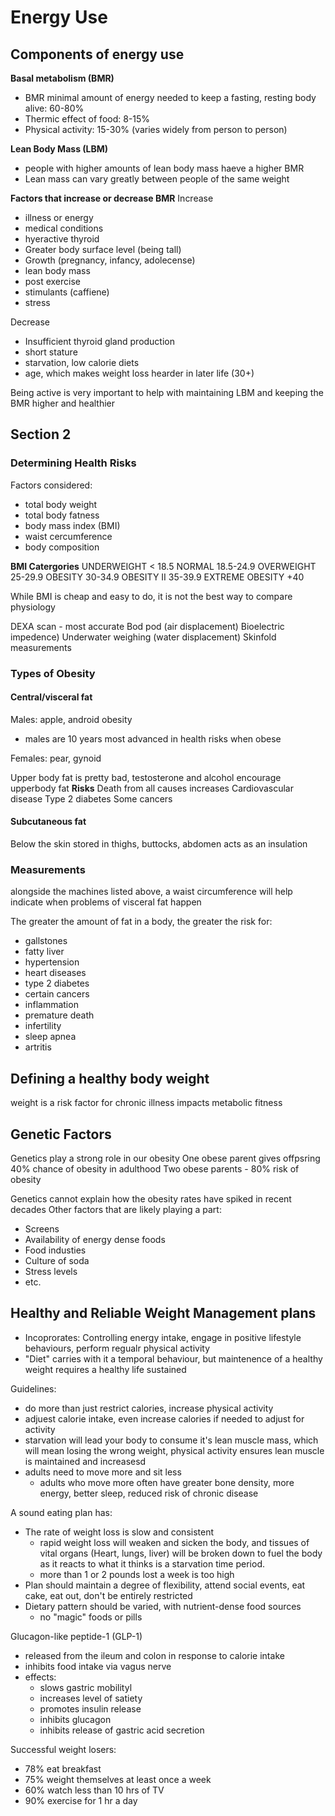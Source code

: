 # Energy Use

## Components of energy use

**Basal metabolism (BMR)**
- BMR minimal amount of energy needed to keep a fasting, resting body alive: 60-80%
- Thermic effect of food: 8-15%
- Physical activity: 15-30% (varies widely from person to person)

**Lean Body Mass (LBM)**
- people with higher amounts of lean body mass haeve a higher BMR
- Lean mass can vary greatly between people of the same weight

**Factors that increase or decrease BMR**
Increase
- illness or energy
- medical conditions
- hyeractive thyroid
- Greater body surface level (being tall)
- Growth (pregnancy, infancy, adolecense)
- lean body mass
- post exercise
- stimulants (caffiene)
- stress

Decrease
- Insufficient thyroid gland production
- short stature
- starvation, low calorie diets
- age, which makes weight loss hearder in later life (30+)

Being active is very important to help with maintaining LBM and keeping the BMR higher and healthier

## Section 2

### Determining Health Risks

Factors considered:
- total body weight
- total body fatness
- body mass index (BMI)
- waist cercumference
- body composition

**BMI Catergories**
UNDERWEIGHT < 18.5
NORMAL 18.5-24.9
OVERWEIGHT 25-29.9
OBESITY 30-34.9
OBESITY II 35-39.9
EXTREME OBESITY +40

While BMI is cheap and easy to do, it is not the best way to compare physiology

DEXA scan - most accurate
Bod pod (air displacement)
Bioelectric impedence)
Underwater weighing (water displacement)
Skinfold measurements

### Types of Obesity

#### Central/visceral fat
Males: apple, android obesity
- males are 10 years most advanced in health risks when obese

Females: pear, gynoid

Upper body fat is pretty bad, testosterone and alcohol encourage upperbody fat
**Risks**
Death from all causes increases
Cardiovascular disease
Type 2 diabetes
Some cancers

#### Subcutaneous fat
Below the skin
stored in thighs, buttocks, abdomen
acts as an insulation

### Measurements
alongside the machines listed above, a waist circumference will help indicate when problems of visceral fat happen

The greater the amount of fat in a body, the greater the risk for:
- gallstones
- fatty liver
- hypertension
- heart diseases
- type 2 diabetes
- certain cancers
- inflammation
- premature death
- infertility
- sleep apnea
- artritis

## Defining a healthy body weight

weight is a risk factor for chronic illness
impacts metabolic fitness


## Genetic Factors
Genetics play a strong role in our obesity
One obese parent gives offpsring 40% chance of obesity in adulthood
Two obese parents - 80% risk of obesity

Genetics cannot explain how the obesity rates have spiked in recent decades
Other factors that are likely playing a part:
- Screens
- Availability of energy dense foods
- Food industies
- Culture of soda
- Stress levels
- etc.

## Healthy and Reliable Weight Management plans
- Incoprorates: Controlling energy intake, engage in positive lifestyle behaviours, perform regualr physical activity
- "Diet" carries with it a temporal behaviour, but maintenence of a healthy weight requires a healthy life sustained

Guidelines:
- do more than just restrict calories, increase physical activity
- adjuest calorie intake, even increase calories if needed to adjust for activity
- starvation will lead your body to consume it's lean muscle mass, which will mean losing the wrong weight, physical activity ensures lean muscle is maintained and increasesd
- adults need to move more and sit less
  - adults who move more often have greater bone density, more energy, better sleep, reduced risk of chronic disease

A sound eating plan has:
- The rate of weight loss is slow and consistent
  - rapid weight loss will weaken and sicken the body, and tissues of vital organs (Heart, lungs, liver) will be broken down to fuel the body as it reacts to what it thinks is a starvation time period.
  - more than 1 or 2 pounds lost a week is too high
- Plan should maintain a degree of flexibility, attend social events, eat cake, eat out, don't be entirely restricted
- Dietary pattern should be varied, with nutrient-dense food sources
  - no "magic" foods or pills

Glucagon-like peptide-1 (GLP-1)
- released from the ileum and colon in response to calorie intake
- inhibits food intake via vagus nerve
- effects:
  - slows gastric mobilityl
  - increases level of satiety
  - promotes insulin release
  - inhibits glucagon
  - inhibits release of gastric acid secretion

Successful weight losers:
- 78% eat breakfast
- 75% weight themselves at least once a week
- 60% watch less than 10 hrs of TV
- 90% exercise for 1 hr a day

